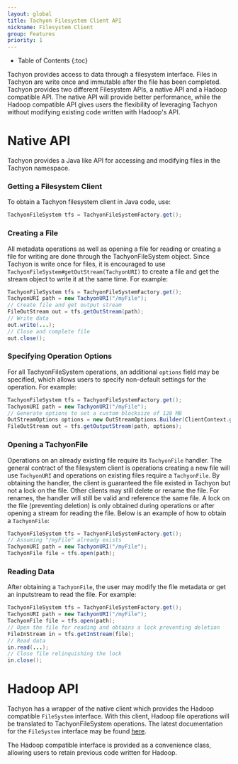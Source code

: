 ```yaml
---
layout: global
title: Tachyon Filesystem Client API
nickname: Filesystem Client
group: Features
priority: 1
---
```


* Table of Contents
{:toc}

Tachyon provides access to data through a filesystem interface. Files in Tachyon are write once and
immutable after the file has been completed. Tachyon provides two different Filesystem APIs, a
native API and a Hadoop compatible API. The native API will provide better performance, while the
Hadoop compatible API gives users the flexibility of leveraging Tachyon without modifying existing
code written with Hadoop's API.

# Native API

Tachyon provides a Java like API for accessing and modifying files in the Tachyon namespace.

### Getting a Filesystem Client

To obtain a Tachyon filesystem client in Java code, use:

```java
TachyonFileSystem tfs = TachyonFileSystemFactory.get();
```

### Creating a File

All metadata operations as well as opening a file for reading or creating a file for writing are
done through the TachyonFileSystem object. Since Tachyon is write once for files, it is encouraged
to use `TachyonFileSystem#getOutStream(TachyonURI)` to create a file and get the stream object to
write it at the same time. For example:

```java
TachyonFileSystem tfs = TachyonFileSystemFactory.get();
TachyonURI path = new TachyonURI("/myFile");
// Create file and get output stream
FileOutStream out = tfs.getOutStream(path);
// Write data
out.write(...);
// Close and complete file
out.close();
```

### Specifying Operation Options

For all TachyonFileSystem operations, an additional `options` field may be specified, which allows
users to specify non-default settings for the operation. For example:

```java
TachyonFileSystem tfs = TachyonFileSystemFactory.get();
TachyonURI path = new TachyonURI("/myFile");
// Generate options to set a custom blocksize of 128 MB
OutStreamOptions options = new OutStreamOptions.Builder(ClientContext.getConf()).setBlockSize(128 * Constants.MB).build();
FileOutStream out = tfs.getOutputStream(path, options);
```

### Opening a TachyonFile

Operations on an already existing file require its `TachyonFile` handler. The general contract of
the filesystem client is operations creating a new file will use `TachyonURI` and operations on
existing files require a `TachyonFile`. By obtaining the handler, the client is guaranteed the file
existed in Tachyon but not a lock on the file. Other clients may still delete or rename the file.
For renames, the handler will still be valid and reference the same file. A lock on the file
(preventing deletion) is only obtained during operations or after opening a stream for reading the
file. Below is an example of how to obtain a `TachyonFile`:

```java
TachyonFileSystem tfs = TachyonFileSystemFactory.get();
// Assuming "/myFile" already exists
TachyonURI path = new TachyonURI("/myFile");
TachyonFile file = tfs.open(path);
```

### Reading Data

After obtaining a `TachyonFile`, the user may modify the file metadata or get an inputstream to read
the file. For example:

```java
TachyonFileSystem tfs = TachyonFileSystemFactory.get();
TachyonURI path = new TachyonURI("/myFile");
TachyonFile file = tfs.open(path);
// Open the file for reading and obtains a lock preventing deletion
FileInStream in = tfs.getInStream(file);
// Read data
in.read(...);
// Close file relinquishing the lock
in.close();
```

# Hadoop API

Tachyon has a wrapper of the native client which provides the Hadoop compatible `FileSystem`
interface. With this client, Hadoop file operations will be translated to TachyonFileSystem
operations. The latest documentation for the `FileSystem` interface may be found
[here](http://hadoop.apache.org/docs/current/api/org/apache/hadoop/fs/FileSystem.html).

The Hadoop compatible interface is provided as a convenience class, allowing users to retain
previous code written for Hadoop.